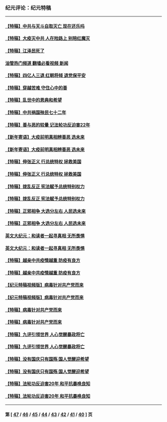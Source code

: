 ### 纪元评论：纪元特稿
---
#### [【特稿】中共与天斗自取灭亡 现在还乐吗](../../pages/nsc424/n13897482.md?03070330) 
#### [【特稿】大疫灭中共 人在险路上 别陪红魔灭](../../pages/nsc424/n13890697.md?03070330) 
#### [【特稿】江泽民死了](../../pages/nsc424/n13876300.md?03070330) 
#### [油管热门频道 翻墙必看视频 新闻](ok?03070330)
#### [【特稿】四亿人三退 红朝将倾 退党保平安](../../pages/nsc424/n13794378.md?03070330) 
#### [【特稿】穿越苦难 守住心中的善](../../pages/nsc424/n13784979.md?03070330) 
#### [【特稿】乱世中的恩典和希望](../../pages/nsc424/n13734687.md?03070330) 
#### [【特稿】中共祸国殃民七十二年](../../pages/nsc424/n13272607.md?03070330) 
#### [【特稿】善与恶的较量 记法轮功反迫害22年](../../pages/nsc424/n13086597.md?03070330) 
#### [【新年寄语】大疫前明真相辨善恶 选未来](../../pages/nsc424/n12660855.md?03070330) 
#### [【新年寄语】大疫前明真相辨善恶 选未来](../../pages/nsc424/n12660855.md?03070330) 
#### [【特稿】伸张正义 行总统特权 拯救美国](../../pages/nsc424/n12616806.md?03070330) 
#### [【特稿】伸张正义 行总统特权 拯救美国](../../pages/nsc424/n12616806.md?03070330) 
#### [【特稿】拨乱反正 宪法赋予总统特别权力](../../pages/nsc424/n12598306.md?03070330) 
#### [【特稿】拨乱反正 宪法赋予总统特别权力](../../pages/nsc424/n12598306.md?03070330) 
#### [【特稿】正邪相争 大选分左右 人民选未来](../../pages/nsc424/n12545208.md?03070330) 
#### [【特稿】正邪相争 大选分左右 人民选未来](../../pages/nsc424/n12545208.md?03070330) 
#### [英文大纪元：和读者一起寻真相 无所畏惧](../../pages/nsc424/n12542027.md?03070330) 
#### [英文大纪元：和读者一起寻真相 无所畏惧](../../pages/nsc424/n12542027.md?03070330) 
#### [【特稿】越亲中共疫情越重 防疫有良方](../../pages/nsc424/n12042989.md?03070330) 
#### [【特稿】越亲中共疫情越重 防疫有良方](../../pages/nsc424/n12042989.md?03070330) 
#### [【纪元特稿视频版】病毒针对共产党而来](../../pages/nsc424/n11977328.md?03070330) 
#### [【纪元特稿视频版】病毒针对共产党而来](../../pages/nsc424/n11977328.md?03070330) 
#### [【特稿】病毒针对共产党而来](../../pages/nsc424/n11928818.md?03070330) 
#### [【特稿】病毒针对共产党而来](../../pages/nsc424/n11928818.md?03070330) 
#### [【特稿】九评引领世界 人心觉醒暴政将亡](../../pages/nsc424/n11660496.md?03070330) 
#### [【特稿】九评引领世界 人心觉醒暴政将亡](../../pages/nsc424/n11660496.md?03070330) 
#### [【特稿】没有国庆只有国殇 国人觉醒迎希望](../../pages/nsc424/n11549354.md?03070330) 
#### [【特稿】没有国庆只有国殇 国人觉醒迎希望](../../pages/nsc424/n11549354.md?03070330) 
#### [【特稿】法轮功反迫害20年 和平抗暴唤良知](../../pages/nsc424/n11389135.md?03070330) 
#### [【特稿】法轮功反迫害20年 和平抗暴唤良知](../../pages/nsc424/n11389135.md?03070330) 

---
#### 第 [ [47](./47.md?03070330) / [46](./46.md?03070330) / [45](./45.md?03070330) / [44](./44.md?03070330) / [43](./43.md?03070330) / [42](./42.md?03070330) / [41](./41.md?03070330) / [40](./40.md?03070330) ] 页

